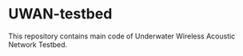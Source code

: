 # UWAN-testbed

This repository contains main code of Underwater Wireless Acoustic Network Testbed.


